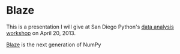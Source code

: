 Blaze
=====

This is a presentation I will give at San Diego Python's
[data analysis workshop](http://www.meetup.com/pythonsd/events/94234812/)
on April 20, 2013.

[Blaze](https://github.com/ContinuumIO/blaze-core)
is the next generation of NumPy
